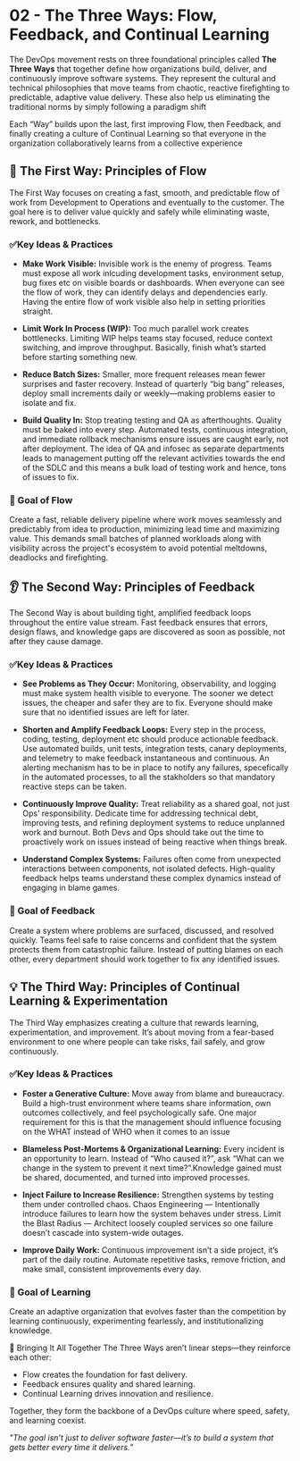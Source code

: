 # 02 - The Three Ways: Flow, Feedback, and Continual Learning
The DevOps movement rests on three foundational principles called **The Three Ways** that together define how organizations build, deliver, and continuously improve software systems.
They represent the cultural and technical philosophies that move teams from chaotic, reactive firefighting to predictable, adaptive value delivery. These also help us eliminating the traditional norms by simply following a paradigm shift

Each “Way” builds upon the last, first improving Flow, then Feedback, and finally creating a culture of Continual Learning so that everyone in the organization collaboratively learns from a  collective experience

## 🚀 The First Way: Principles of Flow
The First Way focuses on creating a fast, smooth, and predictable flow of work from Development to Operations and eventually to the customer.
The goal here is to deliver value quickly and safely while eliminating waste, rework, and bottlenecks.

### ✅Key Ideas & Practices

- **Make Work Visible:** Invisible work is the enemy of progress. Teams must expose all work inlcuding development tasks, environment setup, bug fixes etc on visible boards or dashboards.
When everyone can see the flow of work, they can identify delays and dependencies early. Having the entire flow of work visible also help in setting priorities straight.

- **Limit Work In Process (WIP):** Too much parallel work creates bottlenecks. Limiting WIP helps teams stay focused, reduce context switching, and improve throughput.
Basically, finish what’s started before starting something new.

- **Reduce Batch Sizes:** Smaller, more frequent releases mean fewer surprises and faster recovery. Instead of quarterly “big bang” releases, deploy small increments daily or weekly—making problems easier to isolate and fix.

- **Build Quality In:** Stop treating testing and QA as afterthoughts. Quality must be baked into every step. Automated tests, continuous integration, and immediate rollback mechanisms ensure issues are caught early, not after deployment. The idea of QA and infosec as separate departments leads to management putting off the relevant activities towards the end of the SDLC and this means a bulk load of testing work and hence, tons of issues to fix.

### 🎯 Goal of Flow
Create a fast, reliable delivery pipeline where work moves seamlessly and predictably from idea to production, minimizing lead time and maximizing value. This demands small batches of planned workloads along with visibility across the project's ecosystem to avoid potential meltdowns, deadlocks and firefighting.

## 👂 The Second Way: Principles of Feedback
The Second Way is about building tight, amplified feedback loops throughout the entire value stream. Fast feedback ensures that errors, design flaws, and knowledge gaps are discovered as soon as possible, not after they cause damage.

### ✅Key Ideas & Practices

- **See Problems as They Occur:** Monitoring, observability, and logging must make system health visible to everyone. The sooner we detect issues, the cheaper and safer they are to fix. Everyone should make sure that no identified issues are left for later.

- **Shorten and Amplify Feedback Loops:** Every step in the process, coding, testing, deployment etc should produce actionable feedback. Use automated builds, unit tests, integration tests, canary deployments, and telemetry to make feedback instantaneous and continuous. An alerting mechanism has to be in place to notify any failures, specefically in the automated processes, to all the stakholders so that mandatory reactive steps can be taken.

- **Continuously Improve Quality:** Treat reliability as a shared goal, not just Ops’ responsibility. Dedicate time for addressing technical debt, improving tests, and refining deployment systems to reduce unplanned work and burnout. Both Devs and Ops should take out the time to proactively work on issues instead of being reactive when things break.

- **Understand Complex Systems:** Failures often come from unexpected interactions between components, not isolated defects. High-quality feedback helps teams understand these complex dynamics instead of engaging in blame games.

### 🎯 Goal of Feedback
Create a system where problems are surfaced, discussed, and resolved quickly. Teams feel safe to raise concerns and confident that the system protects them from catastrophic failure. Instead of putting blames on each other, every department should work together to fix any identified issues.

## 💡 The Third Way: Principles of Continual Learning & Experimentation
The Third Way emphasizes creating a culture that rewards learning, experimentation, and improvement. It’s about moving from a fear-based environment to one where people can take risks, fail safely, and grow continuously.

### ✅Key Ideas & Practices
- **Foster a Generative Culture:** Move away from blame and bureaucracy. Build a high-trust environment where teams share information, own outcomes collectively, and feel psychologically safe. One major requirement for this is that the management should influence focusing on the WHAT instead of WHO when it comes to an issue

- **Blameless Post-Mortems & Organizational Learning:** Every incident is an opportunity to learn. Instead of “Who caused it?”, ask “What can we change in the system to prevent it next time?”.Knowledge gained must be shared, documented, and turned into improved processes.

- **Inject Failure to Increase Resilience:** Strengthen systems by testing them under controlled chaos.
Chaos Engineering — Intentionally introduce failures to learn how the system behaves under stress.
Limit the Blast Radius — Architect loosely coupled services so one failure doesn’t cascade into system-wide outages.

- **Improve Daily Work:** Continuous improvement isn’t a side project, it’s part of the daily routine. Automate repetitive tasks, remove friction, and make small, consistent improvements every day.

### 🎯 Goal of Learning
Create an adaptive organization that evolves faster than the competition by learning continuously, experimenting fearlessly, and institutionalizing knowledge.

🔁 Bringing It All Together
The Three Ways aren’t linear steps—they reinforce each other:
- Flow creates the foundation for fast delivery.
- Feedback ensures quality and shared learning.
- Continual Learning drives innovation and resilience.

Together, they form the backbone of a DevOps culture where speed, safety, and learning coexist.

*"The goal isn’t just to deliver software faster—it’s to build a system that gets better every time it delivers.”*
